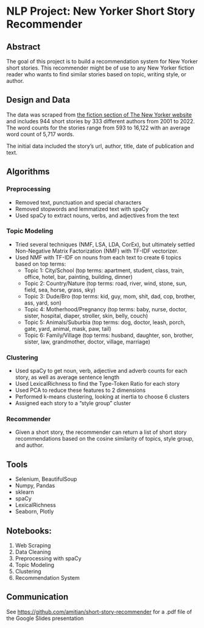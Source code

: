 # NLP Project: New Yorker Short Story Recommender

## Abstract

The goal of this project is to build a recommendation system for New Yorker short stories. This recommender might be of use to any New Yorker fiction reader who wants to find similar stories based on topic, writing style, or author.

## Design and Data

The data was scraped from [the fiction section of The New Yorker website](https://www.newyorker.com/magazine/fiction) and includes 944 short stories by 333 different authors from 2001 to 2022. The word counts for the stories range from 593 to 16,122 with an average word count of 5,717 words.

The initial data included the story’s url, author, title, date of publication and text. 

## Algorithms

### Preprocessing

- Removed text, punctuation and special characters
- Removed stopwords and lemmatized text with spaCy
- Used spaCy to extract nouns, verbs, and adjectives from the text

### Topic Modeling

- Tried several techniques (NMF, LSA, LDA, CorEx), but ultimately settled Non-Negative Matrix Factorization (NMF) with TF-IDF vectorizer.
- Used NMF with TF-IDF on nouns from each text to create 6 topics based on top terms:
    - Topic 1: City/School (top terms: apartment, student, class, train, office, hotel, bar, painting, building, dinner)
    - Topic 2: Country/Nature (top terms: road, river, wind, stone, sun, field, sea, horse, grass, sky)
    - Topic 3: Dude/Bro (top terms: kid, guy, mom, shit, dad, cop, brother, ass, yard, son)
    - Topic 4: Motherhood/Pregnancy (top terms: baby, nurse, doctor, sister, hospital, diaper, stroller, skin, belly, couch)
    - Topic 5: Animals/Suburbia (top terms: dog, doctor, leash, porch, gate, yard, animal, mask, paw, tail)
    - Topic 6: Family/Village (top terms: husband, daughter, son, brother, sister, law, grandmother, doctor, village, marriage)

### Clustering

- Used spaCy to get noun, verb, adjective and adverb counts for each story, as well as average sentence length
- Used LexicalRichness to find the Type-Token Ratio for each story
- Used PCA to reduce these features to 2 dimensions
- Performed k-means clustering, looking at inertia to choose 6 clusters
- Assigned each story to a “style group” cluster

### Recommender

- Given a short story, the recommender can return a list of short story recommendations based on the cosine similarity of topics, style group, and author.

## Tools

- Selenium, BeautifulSoup
- Numpy, Pandas
- sklearn
- spaCy
- LexicalRichness
- Seaborn, Plotly

## Notebooks:

1. Web Scraping
2. Data Cleaning
3. Preprocessing with spaCy
4. Topic Modeling
5. Clustering
6. Recommendation System

## Communication

See https://github.com/amitian/short-story-recommender for a .pdf file of the Google Slides presentation
